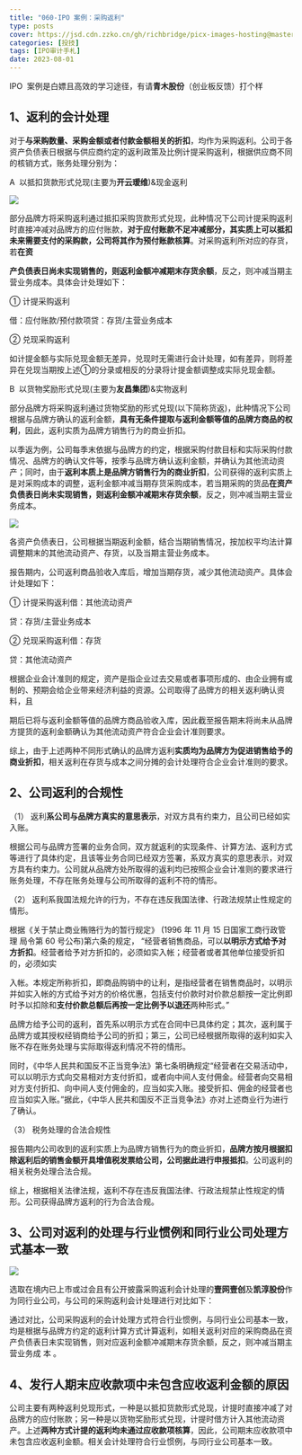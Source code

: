 ```yaml
---
title: "060-IPO 案例：采购返利"
type: posts
cover: https://jsd.cdn.zzko.cn/gh/richbridge/picx-images-hosting@master/thumbnail/audit.jpg
categories: [投技]
tags: [IPO审计手札]
date: 2023-08-01
---
```

IPO  案例是白嫖且高效的学习途径，有请**青木股份**（创业板反馈）打个样

## 1、返利的会计处理

对于**与采购数量、采购金额或者付款金额相关的折扣**，均作为采购返利。公司于各资产负债表日根据与供应商约定的返利政策及比例计提采购返利，根据供应商不同的核销方式，账务处理分别为：

A  以抵扣货款形式兑现(主要为**开云瑷维**)&现金返利

![](https://img.richfan.site/ibank/IPO审计札记/060-IPO-案例：采购返利_1.webp)

部分品牌方将采购返利通过抵扣采购货款形式兑现，此种情况下公司计提采购返利时直接冲减对品牌方的应付账款，**对于应付账款不足冲减部分，其实质上可以抵扣未来需要支付的采购款，公司将其作为预付账款核算**。对采购返利所对应的存货，若**在资**

**产负债表日尚未实现销售的，则返利金额冲减期末存货余额**，反之，则冲减当期主营业务成本。具体会计处理如下：

① 计提采购返利

借：应付账款/预付款项贷：存货/主营业务成本

② 兑现采购返利

如计提金额与实际兑现金额无差异，兑现时无需进行会计处理，如有差异，则将差异在兑现当期按上述①的分录或相反的分录将计提金额调整成实际兑现金额。

B  以货物奖励形式兑现(主要为**友昌集团**)&实物返利

部分品牌方将采购返利通过货物奖励的形式兑现(以下简称货返)，此种情况下公司根据与品牌方确认的返利金额，**具有无条件提取与返利金额等值的品牌方商品的权利**，因此，返利实质为品牌方销售行为的商业折扣。

以季返为例，公司每季末依据与品牌方的约定，根据采购付款目标和实际采购付款情况、品牌方的确认文件等，按季与品牌方确认返利金额，并确认为其他流动资产；同时，由于**返利本质上是品牌方销售行为的商业折扣**，公司获得的返利实质上是对采购成本的调整，返利金额冲减当期存货采购成本，若当期采购的货品**在资产负债表日尚未实现销售，则返利金额冲减期末存货余额**，反之，则冲减当期主营业务成本。

![](https://img.richfan.site/ibank/IPO审计札记/060-IPO-案例：采购返利_2.webp)

各资产负债表日，公司根据当期返利金额，结合当期销售情况，按加权平均法计算调整期末的其他流动资产、存货，以及当期主营业务成本。

报告期内，公司返利商品验收入库后，增加当期存货，减少其他流动资产。具体会计处理如下：

① 计提采购返利借：其他流动资产

贷：存货/主营业务成本

② 兑现采购返利借：存货

贷：其他流动资产

根据企业会计准则的规定，资产是指企业过去交易或者事项形成的、由企业拥有或制的、预期会给企业带来经济利益的资源。公司取得了品牌方的相关返利确认资料，且

期后已将与返利金额等值的品牌方商品验收入库，因此截至报告期末将尚未从品牌方提货的返利金额确认为其他流动资产符合企业会计准则要求。

综上，由于上述两种不同形式确认的品牌方返利**实质均为品牌方为促进销售给予的商业折扣**，相关返利在存货与成本之间分摊的会计处理符合企业会计准则的要求。

## 2、公司返利的合规性

（1） 返利**系公司与品牌方真实的意思表示**，对双方具有约束力，且公司已经如实入账。

根据公司与品牌方签署的业务合同，双方就返利的实现条件、计算方法、返利方式等进行了具体约定，且该等业务合同已经双方签署，系双方真实的意思表示，对双方具有约束力。公司就从品牌方处所取得的返利均已按照企业会计准则的要求进行账务处理，不存在账务处理与公司所取得的返利不符的情形。

（2） 返利系我国法规允许的行为，不存在违反我国法律、行政法规禁止性规定的情形。

根据《关于禁止商业贿赂行为的暂行规定》 (1996 年 11 月 15 日国家工商行政管理 局令第 60 号公布)第六条的规定， “经营者销售商品，可以**以明示方式给予对方折扣**。经营者给予对方折扣的，必须如实入帐；经营者或者其他单位接受折扣的，必须如实

入帐。本规定所称折扣，即商品购销中的让利，是指经营者在销售商品时，以明示并如实入帐的方式给予对方的价格优惠，包括支付价款时对价款总额按一定比例即时予以扣除和**支付价款总额后再按一定比例予以退还**两种形式。”

品牌方给予公司的返利，首先系以明示方式在合同中已具体约定；其次，返利属于品牌方或其授权经销商给予公司的折扣；第三，公司已经根据所取得的返利如实入账不存在账务处理与实际取得返利情况不符的情形。

同时，《中华人民共和国反不正当竞争法》第七条明确规定“经营者在交易活动中，可以以明示方式向交易相对方支付折扣，或者向中间人支付佣金。经营者向交易相对方支付折扣、向中间人支付佣金的，应当如实入账。接受折扣、佣金的经营者也应当如实入账。”据此，《中华人民共和国反不正当竞争法》亦对上述商业行为进行了确认。

（3） 税务处理的合法合规性

报告期内公司收到的返利实质上为品牌方销售行为的商业折扣，**品牌方按月根据扣除返利后的销售金额开具增值税发票给公司，公司据此进行申报抵扣**。公司返利的相关税务处理合法合规。

综上，根据相关法律法规，返利不存在违反我国法律、行政法规禁止性规定的情形。公司获得品牌方返利的行为合法合规。

## 3、公司对返利的处理与行业惯例和同行业公司处理方式基本一致

![](https://img.richfan.site/ibank/IPO审计札记/060-IPO-案例：采购返利_3.webp)

选取在境内已上市或过会且有公开披露采购返利会计处理的**壹网壹创**及**凯淳股份**作为同行业公司，与公司的采购返利会计处理进行对比如下：

通过对比，公司采购返利的会计处理方式符合行业惯例，与同行业公司基本一致，均是根据与品牌方约定的返利计算方式计算返利，如相关返利对应的采购商品在资产负债表日未实现销售，则对应返利金额冲减期末存货余额，反之，则冲减当期主营业务成 本 。

## 4、发行人期末应收款项中未包含应收返利金额的原因

公司主要有两种返利兑现形式，一种是以抵扣货款形式兑现，计提时直接冲减了对品牌方的应付账款；另一种是以货物奖励形式兑现，计提时借方计入其他流动资产。上述**两种方式计提的返利均未通过应收款项核算**，因此，公司期末应收款项中未包含应收返利金额。相关会计处理符合行业惯例，与同行业公司基本一致。